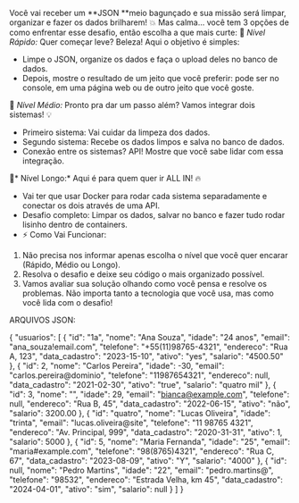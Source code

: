 Você vai receber um **JSON **meio bagunçado e sua missão será limpar, organizar e fazer os dados brilharem! 💥 Mas calma... você tem 3 opções de como enfrentar esse desafio, então escolha a que mais curte:
🚀 *Nível Rápido:*
Quer começar leve? Beleza! Aqui o objetivo é simples:
- Limpe o JSON, organize os dados e faça o upload deles no banco de dados.
- Depois, mostre o resultado de um jeito que você preferir: pode ser no console, em uma página web ou de outro jeito que você goste.

🤖 *Nível Médio:*
Pronto pra dar um passo além? Vamos integrar dois sistemas! 💡
- Primeiro sistema: Vai cuidar da limpeza dos dados.
- Segundo sistema: Recebe os dados limpos e salva no banco de dados.
- Conexão entre os sistemas? API! Mostre que você sabe lidar com essa integração.

🧱* Nível Longo:*
Aqui é para quem quer ir ALL IN! 🔥
- Vai ter que usar Docker para rodar cada sistema separadamente e conectar os dois através de uma API.
- Desafio completo: Limpar os dados, salvar no banco e fazer tudo rodar lisinho dentro de containers.
- ⁠⚡ Como Vai Funcionar:
1. Não precisa nos informar apenas escolha o nível que você quer encarar (Rápido, Médio ou Longo).
2. Resolva o desafio e deixe seu código o mais organizado possível.
3. Vamos avaliar sua solução olhando como você pensa e resolve os problemas. Não importa tanto a tecnologia que você usa, mas como você lida com o desafio!

ARQUIVOS JSON:

{
  "usuarios": [
    {
      "id": "1a", 
      "nome": "Ana Souza", 
      "idade": "24 anos", 
      "email": "ana_souza!email.com", 
      "telefone": "+55(11)98765-4321", 
      "endereco": "Rua A, 123", 
      "data_cadastro": "2023-15-10", 
      "ativo": "yes", 
      "salario": "4500.50"
    },
    {
      "id": 2, 
      "nome": "Carlos Pereira", 
      "idade": -30, 
      "email": "carlos.pereira@dominio", 
      "telefone": "11987654321", 
      "endereco": null, 
      "data_cadastro": "2021-02-30", 
      "ativo": "true", 
      "salario": "quatro mil"
    },
    {
      "id": 3, 
      "nome": "", 
      "idade": 29, 
      "email": "bianca@example.com", 
      "telefone": null, 
      "endereco": "Rua B, 45", 
      "data_cadastro": "2022-06-15", 
      "ativo": "não", 
      "salario": 3200.00
    },
    {
      "id": "quatro", 
      "nome": "Lucas Oliveira", 
      "idade": "trinta", 
      "email": "lucas.oliveira@site", 
      "telefone": "11 98765 4321", 
      "endereco": "Av. Principal, 999", 
      "data_cadastro": "2020-31-31", 
      "ativo": 1, 
      "salario": 5000
    },
    {
      "id": 5, 
      "nome": "Maria Fernanda", 
      "idade": "25", 
      "email": "maria#example.com", 
      "telefone": "98(8765)4321", 
      "endereco": "Rua C, 67", 
      "data_cadastro": "2023-08-09", 
      "ativo": "Y", 
      "salario": "4000"
    },
    {
      "id": null, 
      "nome": "Pedro Martins", 
      "idade": "22", 
      "email": "pedro.martins@", 
      "telefone": "98532", 
      "endereco": "Estrada Velha, km 45", 
      "data_cadastro": "2024-04-01", 
      "ativo": "sim", 
      "salario": null
    }
  ]
}
